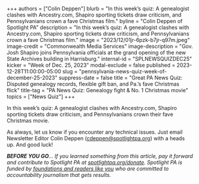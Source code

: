 +++
authors = ["Colin Deppen"]
blurb = "In this week’s quiz: A genealogist clashes with Ancestry.com, Shapiro sporting tickets draw criticism, and Pennsylvanians crown a fave Christmas film."
byline = "Colin Deppen of Spotlight PA"
description = "In this week’s quiz: A genealogist clashes with Ancestry.com, Shapiro sporting tickets draw criticism, and Pennsylvanians crown a fave Christmas film."
image = "2023/12/01jr-6pzk-b7jr-q97m.jpeg"
image-credit = "Commonwealth Media Services"
image-description = "Gov.  Josh Shapiro joins Pennsylvania officials at the grand opening of the new State Archives building in Harrisburg."
internal-id = "SPLNEWSQUIZDEC25"
kicker = "Week of Dec. 25, 2023"
modal-exclude = false
published = 2023-12-28T11:00:00-05:00
slug = "pennsylvania-news-quiz-week-of-december-25-2023"
suppress-date = false
title = "Great PA News Quiz: Disputed genealogy records, flexible gift ban, and Pa.’s fave Christmas flick"
title-tag = "PA News Quiz: Genealogy fight & No. 1 Christmas movie"
topics = ["News Quiz"]
+++

In this week’s quiz: A genealogist clashes with Ancestry.com, Shapiro sporting tickets draw criticism, and Pennsylvanians crown their fave Christmas movie.

<div data-tf-live="01HJ405V0749T4GZ81A4RM1T2V"></div><script src="//embed.typeform.com/next/embed.js"></script>

As always, let us know if you encounter any technical issues. Just email Newsletter Editor Colin Deppen (cdeppen@spotlightpa.org) with a heads up. And good luck!

<strong><em>BEFORE YOU GO</em></strong><em>… If you learned something from this article, pay it forward and contribute to Spotlight PA at </em><a href="http://spotlightpa.org/donate"><em>spotlightpa.org/donate</em></a><em>. Spotlight PA is funded by </em><a href="https://www.spotlightpa.org/support"><em>foundations and readers like you</em></a><em> who are committed to accountability journalism that gets results.</em>

